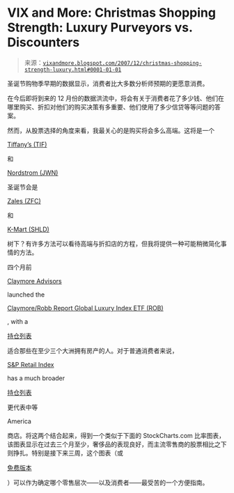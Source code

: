 <!--yml

类别：未分类

date: 2024-05-18 18:52:08

-->

# VIX and More: Christmas Shopping Strength: Luxury Purveyors vs. Discounters

> 来源：[`vixandmore.blogspot.com/2007/12/christmas-shopping-strength-luxury.html#0001-01-01`](http://vixandmore.blogspot.com/2007/12/christmas-shopping-strength-luxury.html#0001-01-01)

圣诞节购物季早期的数据显示，消费者比大多数分析师预期的更愿意消费。

在今后即将到来的 12 月份的数据洪流中，将会有关于消费者花了多少钱、他们在哪里购买、折扣对他们的购买决策有多重要、他们使用了多少信贷等等问题的答案。

然而，从股票选择的角度来看，我最关心的是购买将会多么高端。这将是一个

[Tiffany’s (TIF)](http://finance.google.com/finance?q=tif)

和

[Nordstrom (JWN)](http://finance.google.com/finance?q=jwn)

圣诞节会是

[Zales (ZFC)](http://finance.google.com/finance?q=zlc)

和

[K-Mart (SHLD)](http://finance.google.com/finance?q=shld)

树下？有许多方法可以看待高端与折扣店的方程，但我将提供一种可能稍微简化事情的方法。

四个月前

[Claymore Advisors](http://www.claymore.com/etf/etfhome.aspx)

launched the

[Claymore/Robb Report Global Luxury Index ETF (ROB)](http://finance.google.com/finance?q=rob)

, with a

[持仓列表](http://www.claymore.com/fund/Holdings.aspx?ID=083d13e9-9d1e-43f8-8d32-607febb611cf)

适合那些在至少三个大洲拥有房产的人。对于普通消费者来说，

[S&P Retail Index](http://finance.yahoo.com/q?s=%5ERLX)

has a much broader

[持仓列表](http://www.analyzeindices.com/ind/retailers.htm)

更代表中等

<country-region st="on"><place st="on">America</place></country-region>

商店。将这两个结合起来，得到一个类似于下面的 StockCharts.com 比率图表，该图表显示在过去三个月至少，奢侈品的表现良好，而主流零售商的股票相比之下则挣扎。特别是接下来三周，这个图表（或

[免费版本](http://stockcharts.com/charts/gallery.html?rob:%24rlx)

）可以作为确定哪个零售层次——以及消费者——最受苦的一个方便指南。
